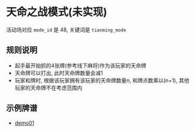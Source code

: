 # 天命之战模式(未实现)

活动场对应 `mode_id` 是 48, 关键词是 `tianming_mode`

## 规则说明

- 起手最开始抓的4张牌(参考线下麻将)作为该玩家的天命牌
- 天命牌可以打出, 此时天命牌数量会减1
- 玩家和牌时, 根据该玩家拥有该玩家的天命牌数量n, 和牌点数乘以(n+1), 其他玩家的天命牌不在考虑范围内

## 示例牌谱

- [demo01](demo01.js)
